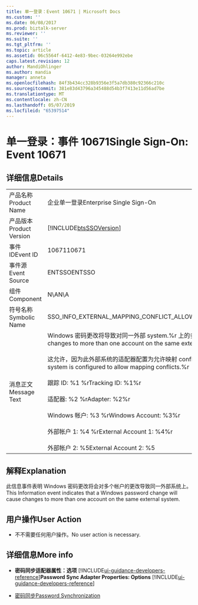 ```yaml
---
title: 单一登录：Event 10671 | Microsoft Docs
ms.custom: ''
ms.date: 06/08/2017
ms.prod: biztalk-server
ms.reviewer: ''
ms.suite: ''
ms.tgt_pltfrm: ''
ms.topic: article
ms.assetid: 06c5564f-6412-4e83-9bec-03264e992ebe
caps.latest.revision: 12
author: MandiOhlinger
ms.author: mandia
manager: anneta
ms.openlocfilehash: 84f3b434cc328b9356e3f5a7db380c92366c210c
ms.sourcegitcommit: 381e83d43796a345488d54b3f7413e11d56ad7be
ms.translationtype: MT
ms.contentlocale: zh-CN
ms.lasthandoff: 05/07/2019
ms.locfileid: "65397514"
---
```

# <a name="single-sign-on-event-10671"></a><span data-ttu-id="d4c1d-102">单一登录：事件 10671</span><span class="sxs-lookup"><span data-stu-id="d4c1d-102">Single Sign-On: Event 10671</span></span>
## <a name="details"></a><span data-ttu-id="d4c1d-103">详细信息</span><span class="sxs-lookup"><span data-stu-id="d4c1d-103">Details</span></span>  

|                 |                                                                                                                                                                                                                                                                                                                                                                                             |
|-----------------|---------------------------------------------------------------------------------------------------------------------------------------------------------------------------------------------------------------------------------------------------------------------------------------------------------------------------------------------------------------------------------------------|
|  <span data-ttu-id="d4c1d-104">产品名称</span><span class="sxs-lookup"><span data-stu-id="d4c1d-104">Product Name</span></span>   |                                                                                                                                                                                  <span data-ttu-id="d4c1d-105">企业单一登录</span><span class="sxs-lookup"><span data-stu-id="d4c1d-105">Enterprise Single Sign-On</span></span>                                                                                                                                                                                  |
| <span data-ttu-id="d4c1d-106">产品版本</span><span class="sxs-lookup"><span data-stu-id="d4c1d-106">Product Version</span></span> |                                                                                                                                                                 [!INCLUDE[btsSSOVersion](../includes/btsssoversion-md.md)]                                                                                                                                                                  |
|    <span data-ttu-id="d4c1d-107">事件 ID</span><span class="sxs-lookup"><span data-stu-id="d4c1d-107">Event ID</span></span>     |                                                                                                                                                                                            <span data-ttu-id="d4c1d-108">10671</span><span class="sxs-lookup"><span data-stu-id="d4c1d-108">10671</span></span>                                                                                                                                                                                            |
|  <span data-ttu-id="d4c1d-109">事件源</span><span class="sxs-lookup"><span data-stu-id="d4c1d-109">Event Source</span></span>   |                                                                                                                                                                                           <span data-ttu-id="d4c1d-110">ENTSSO</span><span class="sxs-lookup"><span data-stu-id="d4c1d-110">ENTSSO</span></span>                                                                                                                                                                                            |
|    <span data-ttu-id="d4c1d-111">组件</span><span class="sxs-lookup"><span data-stu-id="d4c1d-111">Component</span></span>    |                                                                                                                                                                                             <span data-ttu-id="d4c1d-112">N\A</span><span class="sxs-lookup"><span data-stu-id="d4c1d-112">N\A</span></span>                                                                                                                                                                                             |
|  <span data-ttu-id="d4c1d-113">符号名称</span><span class="sxs-lookup"><span data-stu-id="d4c1d-113">Symbolic Name</span></span>  |                                                                                                                                                                         <span data-ttu-id="d4c1d-114">SSO_INFO_EXTERNAL_MAPPING_CONFLICT_ALLOWED</span><span class="sxs-lookup"><span data-stu-id="d4c1d-114">SSO_INFO_EXTERNAL_MAPPING_CONFLICT_ALLOWED</span></span>                                                                                                                                                                          |
|  <span data-ttu-id="d4c1d-115">消息正文</span><span class="sxs-lookup"><span data-stu-id="d4c1d-115">Message Text</span></span>   | <span data-ttu-id="d4c1d-116">Windows 密码更改将导致对同一外部 system.%r 上的多个帐户的更改</span><span class="sxs-lookup"><span data-stu-id="d4c1d-116">A Windows password change will cause changes to more than one account on the same external system.%r</span></span><br /><br /> <span data-ttu-id="d4c1d-117">这允许，因为此外部系统的适配器配置为允许映射 conflicts.%r</span><span class="sxs-lookup"><span data-stu-id="d4c1d-117">This is allowed because the adapter for this external system is configured to allow mapping conflicts.%r</span></span><br /><br /> <span data-ttu-id="d4c1d-118">跟踪 ID: %1 %r</span><span class="sxs-lookup"><span data-stu-id="d4c1d-118">Tracking ID: %1%r</span></span><br /><br /> <span data-ttu-id="d4c1d-119">适配器: %2 %r</span><span class="sxs-lookup"><span data-stu-id="d4c1d-119">Adapter: %2%r</span></span><br /><br /> <span data-ttu-id="d4c1d-120">Windows 帐户: %3 %r</span><span class="sxs-lookup"><span data-stu-id="d4c1d-120">Windows Account: %3%r</span></span><br /><br /> <span data-ttu-id="d4c1d-121">外部帐户 1: %4 %r</span><span class="sxs-lookup"><span data-stu-id="d4c1d-121">External Account 1: %4%r</span></span><br /><br /> <span data-ttu-id="d4c1d-122">外部帐户 2: %5</span><span class="sxs-lookup"><span data-stu-id="d4c1d-122">External Account 2: %5</span></span> |

## <a name="explanation"></a><span data-ttu-id="d4c1d-123">解释</span><span class="sxs-lookup"><span data-stu-id="d4c1d-123">Explanation</span></span>  
 <span data-ttu-id="d4c1d-124">此信息事件表明 Windows 密码更改将会对多个帐户的更改导致同一外部系统上。</span><span class="sxs-lookup"><span data-stu-id="d4c1d-124">This Information event indicates that a Windows password change will cause changes to more than one account on the same external system.</span></span>  

## <a name="user-action"></a><span data-ttu-id="d4c1d-125">用户操作</span><span class="sxs-lookup"><span data-stu-id="d4c1d-125">User Action</span></span>  

-   <span data-ttu-id="d4c1d-126">不不需要任何用户操作。</span><span class="sxs-lookup"><span data-stu-id="d4c1d-126">No user action is necessary.</span></span>  

## <a name="more-info"></a><span data-ttu-id="d4c1d-127">详细信息</span><span class="sxs-lookup"><span data-stu-id="d4c1d-127">More info</span></span>

- <span data-ttu-id="d4c1d-128">**密码同步适配器属性：选项** [!INCLUDE[ui-guidance-developers-reference](../includes/ui-guidance-developers-reference.md)]</span><span class="sxs-lookup"><span data-stu-id="d4c1d-128">**Password Sync Adapter Properties: Options** [!INCLUDE[ui-guidance-developers-reference](../includes/ui-guidance-developers-reference.md)]</span></span>

- [<span data-ttu-id="d4c1d-129">密码同步</span><span class="sxs-lookup"><span data-stu-id="d4c1d-129">Password Synchronization</span></span>](../core/password-synchronization2.md)
